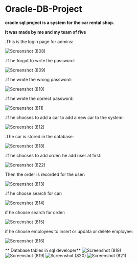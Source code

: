 # Oracle-DB-Project

**oracle sql project is a system for the car rental shop.**

**It was made by me and my team of five**


.This is the login page for admins:

![Screenshot (808)](https://user-images.githubusercontent.com/108232157/211176435-dcf866b7-6aae-473f-9c58-149bbd189ca1.png)


.If he forgot to write the password:

![Screenshot (809)](https://user-images.githubusercontent.com/108232157/211176482-d52bf739-641f-480d-a608-b727ad0283b5.png)


.If he wrote the wrong password:

![Screenshot (810)](https://user-images.githubusercontent.com/108232157/211176499-def3eef1-3ef9-47a7-abe2-e370021e03ab.png)


.If he wrote the correct password:

![Screenshot (811)](https://user-images.githubusercontent.com/108232157/211176527-66d5c18b-6e62-4ff7-b9dd-a1c57fdc022c.png)


.If he chooses to add a car to add a new car to the system:

![Screenshot (812)](https://user-images.githubusercontent.com/108232157/211176562-51155d59-ddd0-4869-8397-3f10d3624b3a.png)


.The car is stored in the database:

![Screenshot (818)](https://user-images.githubusercontent.com/108232157/211176645-36e71ea3-116b-4513-96a9-ba82d56628db.png)


.If he chooses to add order:
he add user at first:

![Screenshot (822)](https://user-images.githubusercontent.com/108232157/211176734-ca64e727-1114-4e2b-8bbc-636e5b7e9f09.png)

Then the order is recorded for the user:

![Screenshot (813)](https://user-images.githubusercontent.com/108232157/211176756-f16a90c9-a10f-43dd-bc4e-e3d4a57d5dff.png)

.if he choose search for car:

![Screenshot (814)](https://user-images.githubusercontent.com/108232157/211176783-94ab12ff-dac7-4c20-b27a-1f6434691f68.png)

if he choose search for order:

![Screenshot (815)](https://user-images.githubusercontent.com/108232157/211176801-d73f40ba-d067-47eb-8010-450895da6dc2.png)

if he choose employees to insert or updata or delete employee:

![Screenshot (816)](https://user-images.githubusercontent.com/108232157/211176819-a8d0a677-ba13-41fc-ae6b-4d5af2d41727.png)

** Database tables in sql developer**
![Screenshot (818)](https://user-images.githubusercontent.com/108232157/211176842-1519a81f-67d4-4db2-b255-d06f671c8817.png)
![Screenshot (819)](https://user-images.githubusercontent.com/108232157/211176850-48100563-5ed8-4cf1-a674-dd8fd913f777.png)
![Screenshot (820)](https://user-images.githubusercontent.com/108232157/211176852-999e4f58-f6f6-4f8b-89fc-420f77fc2612.png)
![Screenshot (821)](https://user-images.githubusercontent.com/108232157/211176855-95e502a0-1a08-45bb-bf5e-18b1da10c3de.png)

